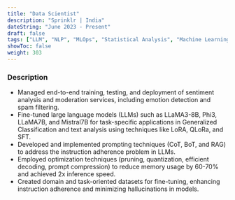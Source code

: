 ```yaml
---
title: "Data Scientist"
description: "Sprinklr | India"
dateString: "June 2023 - Present"
draft: false
tags: ["LLM", "NLP", "MLOps", "Statistical Analysis", "Machine Learning", "Deep Learning", "Backend Development", "OOP", "Data Structures", "Algorithms", "Docker", "Jenkins", "MongoDB", "GCP", "Kubernetes", "Kafka", "Python", "C++", "SQL", "HTML", "CSS", "Git", "Pandas", "NumPy", "Matplotlib", "Scikit-Learn", "TensorFlow", "PyTorch", "Bootstrap", "Power Automate", "AutoCAD", "Fusion 360", "Cloud Computing", "Data Visualization", "DevOps", "APIs", "Agile Methodologies"]
showToc: false
weight: 303
---
```


### Description

- Managed end-to-end training, testing, and deployment of sentiment analysis and moderation services, including emotion detection and spam filtering.
- Fine-tuned large language models (LLMs) such as LLaMA3-8B, Phi3, LLaMA7B, and Mistral7B for task-specific applications in Generalized Classification and text analysis using techniques like LoRA, QLoRa, and SFT.
- Developed and implemented prompting techniques (CoT, BoT, and RAG) to address the instruction adherence problem in LLMs.
- Employed optimization techniques (pruning, quantization, efficient decoding, prompt compression) to reduce memory usage by 60-70% and achieved 2x inference speed.
- Created domain and task-oriented datasets for fine-tuning, enhancing instruction adherence and minimizing hallucinations in models.
